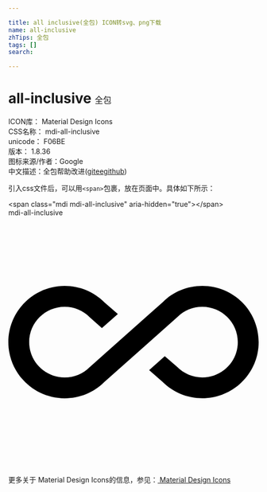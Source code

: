 ```yaml
---

title: all inclusive(全包) ICON转svg、png下载
name: all-inclusive
zhTips: 全包
tags: []
search: 

---
```


# all-inclusive  <small style="font-size: 60%;font-weight: 100">全包</small>


<div class="detail-page">
<p>
<span>
ICON库：
<span class="badge-secondary badge">Material Design Icons</span> 
</span>
<br/>
<span>
CSS名称：
<span class="badge-secondary badge">mdi-all-inclusive</span> 
</span>
<br/>
<span>
unicode：
<span class="badge-secondary badge">F06BE</span> 
<copy-btn content='F06BE' btn-title=""></copy-btn>
<copy-btn :content='String.fromCodePoint(parseInt("F06BE", 16))' btn-title="复制U"></copy-btn>
</span>
<br/>
<span>
版本：
<span class="badge-secondary badge">1.8.36</span> 
</span>
<br/>
<span>图标来源/作者：<span class="badge-light badge">Google</span></span> 
<br/>
<span class="zh-detail">中文描述：<span class="badge-primary badge">全包</span><span class="help-link"><span>帮助改进</span>(<a href="https://gitee.com/liuwave/icon-helper/edit/master/json/material/all-inclusive.json" target="_blank" rel="noopener noreferrer">gitee</a><a href="https://github.com/liuwave/icon-helper/edit/master/json/material/all-inclusive.json" target="_blank" rel="noopener noreferrer">github</a></span>)</span><br/>
</p>
</div>
<div class="alert alert-dark">
  <i class="mdi mdi-all-inclusive mdi-48px"></i>
  <i class="mdi mdi-all-inclusive mdi-36px"></i>
  <i class="mdi mdi-all-inclusive mdi-24px"></i>
  <i class="mdi mdi-all-inclusive mdi-18px"></i>
</div>
<div>
  <p>引入css文件后，可以用<code>&lt;span&gt;</code>包裹，放在页面中。具体如下所示：    
  </p>
  <div class="alert alert-primary" style="font-size: 14px">
    &lt;span class="mdi mdi-all-inclusive" aria-hidden="true"&gt;&lt;/span&gt;
    <copy-btn content='<span class="mdi mdi-all-inclusive" aria-hidden="true"></span>'></copy-btn>
  </div>
  <div class="alert alert-secondary">
    <i class="mdi mdi-all-inclusive"
    style="font-size: 24px"
    aria-hidden="true"></i> mdi-all-inclusive
    <copy-btn content="mdi-all-inclusive" btn-title="复制图标名称"></copy-btn>
  </div>
</div>
<div id="svg" class="svg-wrap">
<svg xmlns="http://www.w3.org/2000/svg" viewBox="0 0 24 24"><path d="M18.6,6.62C17.16,6.62 15.8,7.18 14.83,8.15L7.8,14.39C7.16,15.03 6.31,15.38 5.4,15.38C3.53,15.38 2,13.87 2,12C2,10.13 3.53,8.62 5.4,8.62C6.31,8.62 7.16,8.97 7.84,9.65L8.97,10.65L10.5,9.31L9.22,8.2C8.2,7.18 6.84,6.62 5.4,6.62C2.42,6.62 0,9.04 0,12C0,14.96 2.42,17.38 5.4,17.38C6.84,17.38 8.2,16.82 9.17,15.85L16.2,9.61C16.84,8.97 17.69,8.62 18.6,8.62C20.47,8.62 22,10.13 22,12C22,13.87 20.47,15.38 18.6,15.38C17.7,15.38 16.84,15.03 16.16,14.35L15,13.34L13.5,14.68L14.78,15.8C15.8,16.81 17.15,17.37 18.6,17.37C21.58,17.37 24,14.96 24,12C24,9 21.58,6.62 18.6,6.62Z" /></svg>
</div>
<detail full-name='mdi-all-inclusive'></detail>
    
<div><p>更多关于 Material Design Icons的信息，参见：<a target="_blank" href="https://iconhelper.cn/material.html"> Material Design Icons</a>
</p></div>

